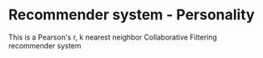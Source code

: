 # Recommender system - Personality
This is a Pearson's r, k nearest neighbor Collaborative Filtering recommender system
